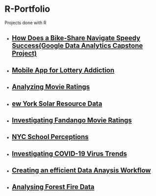 # R-Portfolio
Projects done with R 

- ## [How Does a Bike-Share Navigate Speedy Success(Google Data Analytics Capstone Project)](https://github.com/oluwatosin17/Google-Data-Analytics-/blob/main/Capstone%20Project/Case%20Study%201%20How%20Does%20a%20Bike-Share%20Navigate%20Speedy%20Success.Rmd)
- ## [Mobile App for Lottery Addiction](https://github.com/oluwatosin17/Probability-Fundamental-in-R/blob/main/Guided%20Project%20Mobile%20App%20for%20Lottery%20Addiction.Rmd)
- ## [Analyzing Movie Ratings](https://github.com/oluwatosin17/Web-Scraping-in-R/blob/main/Guided%20Project:%20Analyzing%20Movie%20Ratings/Guided%20Project%20Analyzing%20Movie%20Rating.Rmd)
- ## [ew York Solar Resource Data](https://github.com/oluwatosin17/APIs-in-R/blob/main/Guided%20Project:%20New%20York%20Solar%20Resource%20Data/Guided%20Project%20Solar.Rmd)
- ## [Investigating Fandango Movie Ratings](https://github.com/oluwatosin17/Statistics-Fundamentals-in-R/blob/master/Guided%20Project%20Investigating%20Fandango%20Movie%20Ratings.Rmd)
- ## [NYC School Perceptions](https://github.com/oluwatosin17/Data-Cleaning-in-R/blob/master/Guided%20Project%20NYC%20School%20Perceptionss.Rmd)
- ## [Investigating COVID-19 Virus Trends](https://github.com/oluwatosin17/Data-Structures-in-R/blob/master/Guided%20Project%20Investigating%20COVID-19%20Virus%20Trends.R)
- ## [Creating an efficient Data Anaysis Workflow](https://github.com/oluwatosin17/Specialized-Data-Processing-in-R-Strings-and-Dates/blob/master/Guided%20Project%20Creating%20an%20efficient%20Data%20Anaysis%20Workflow%202.R)
- ## [Analysing Forest Fire Data](https://github.com/oluwatosin17/Data-Visualization-in-R/blob/master/Guided%20Project%20Analysing%20Forest%20Fire%20Data.R)
